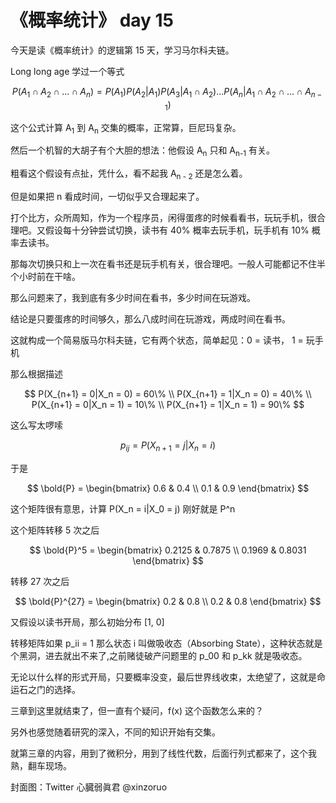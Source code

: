# 《概率统计》 day 15

今天是读《概率统计》的逻辑第 15 天，学习马尔科夫链。

Long long age 学过一个等式

$$
P(A_1 \cap A_2 \cap ... \cap A_n) = P(A_1)P(A_2 | A_1)P(A_3 | A_1 \cap A_2) ... P(A_n | A_1 \cap A_2 \cap ... \cap A_{n - 1})
$$

这个公式计算 A<sub>1</sub> 到 A<sub>n</sub> 交集的概率，正常算，巨尼玛复杂。

然后一个机智的大胡子有个大胆的想法：他假设 A<sub>n</sub> 只和 A<sub>n-1</sub> 有关。

粗看这个假设有点扯，凭什么，看不起我 A<sub>n - 2</sub> 还是怎么着。

但是如果把 n 看成时间，一切似乎又合理起来了。

打个比方，众所周知，作为一个程序员，闲得蛋疼的时候看看书，玩玩手机，很合理吧。又假设每十分钟尝试切换，读书有 40% 概率去玩手机，玩手机有 10% 概率去读书。

那每次切换只和上一次在看书还是玩手机有关，很合理吧。一般人可能都记不住半个小时前在干啥。

那么问题来了，我到底有多少时间在看书，多少时间在玩游戏。

结论是只要蛋疼的时间够久，那么八成时间在玩游戏，两成时间在看书。

这就构成一个简易版马尔科夫链，它有两个状态，简单起见：0 = 读书， 1 = 玩手机

那么根据描述

$$
P(X_{n+1} = 0|X_n = 0) = 60\% \\
P(X_{n+1} = 1|X_n = 0) = 40\% \\
P(X_{n+1} = 0|X_n = 1) = 10\% \\
P(X_{n+1} = 1|X_n = 1) = 90\%
$$

这么写太啰嗦

$$
p_{ij} = P(X_{n+1} = j|X_n = i)
$$

于是

$$
\bold{P} = \begin{bmatrix}
0.6 & 0.4 \\
0.1 & 0.9
\end{bmatrix}
$$

这个矩阵很有意思，计算 P(X_n = i|X_0 = j) 刚好就是 P^n 

这个矩阵转移 5 次之后

$$
\bold{P}^5 = \begin{bmatrix}
0.2125 & 0.7875 \\
0.1969 & 0.8031
\end{bmatrix}
$$

转移 27 次之后

$$
\bold{P}^{27} = \begin{bmatrix}
0.2 & 0.8 \\
0.2 & 0.8
\end{bmatrix}
$$



又假设以读书开局，那么初始分布 [1, 0]






转移矩阵如果 p_ii = 1 那么状态 i 叫做吸收态（Absorbing State），这种状态就是个黑洞，进去就出不来了,之前赌徒破产问题里的 p_00 和 p_kk 就是吸收态。

<!-- 它是一种简化的随机过程（Stochastic Process）

随机过程是 -->

无论以什么样的形式开局，只要概率没变，最后世界线收束，太绝望了，这就是命运石之门的选择。

三章到这里就结束了，但一直有个疑问，f(x) 这个函数怎么来的？

另外也感觉随着研究的深入，不同的知识开始有交集。

就第三章的内容，用到了微积分，用到了线性代数，后面行列式都来了，这个我熟，翻车现场。



封面图：Twitter 心臓弱眞君 @xinzoruo